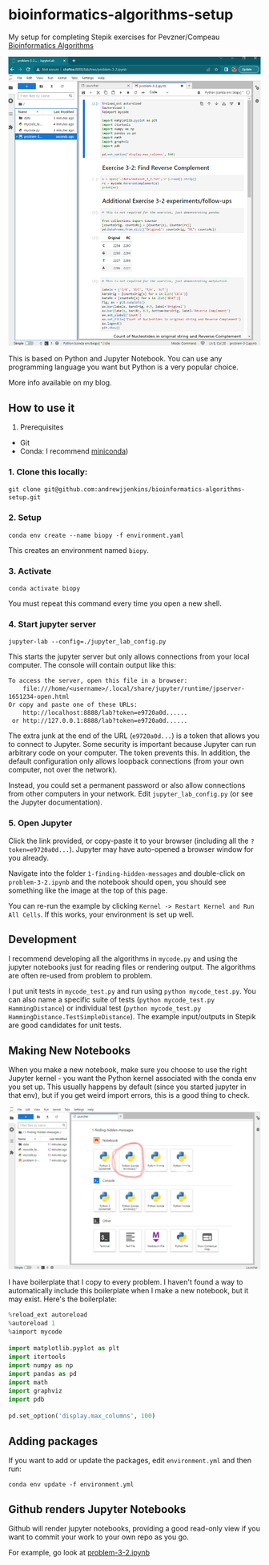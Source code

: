 # bioinformatics-algorithms-setup

My setup for completing Stepik exercises for Pevzner/Compeau [Bioinformatics
Algorithms](https://www.bioinformaticsalgorithms.org/)

![Jupyter Notebook open](img/jupyter-notebook-example.png)

This is based on Python and Jupyter Notebook.  You can use any programming
language you want but Python is a very popular choice.

More info available on my blog.

## How to use it

1. Prerequisites

- Git
- Conda: I recommend [miniconda](https://conda.io/projects/conda/en/latest/user-guide/install/index.html))

### 1. Clone this locally:

```
git clone git@github.com:andrewjjenkins/bioinformatics-algorithms-setup.git
```

### 2. Setup 

```
conda env create --name biopy -f environment.yaml
```

This creates an environment named `biopy`. 

### 3. Activate

```
conda activate biopy
```

You must repeat this command every time you open a new shell.

### 4. Start jupyter server

```
jupyter-lab --config=./jupyter_lab_config.py
```

This starts the jupyter server but only allows connections from your local
computer.  The console will contain output like this:

```
To access the server, open this file in a browser:
    file:///home/<username>/.local/share/jupyter/runtime/jpserver-1651234-open.html
Or copy and paste one of these URLs:
    http://localhost:8888/lab?token=e9720a0d......
 or http://127.0.0.1:8888/lab?token=e9720a0d......
```

The extra junk at the end of the URL (`e9720a0d...`) is a token that allows you
to connect to Jupyter.  Some security is important because Jupyter can run
arbitrary code on your computer.  The token prevents this.  In addition, the
default configuration only allows loopback connections (from your own computer,
not over the network).

Instead, you could set a permanent password or also allow connections from
other computers in your network.  Edit `jupyter_lab_config.py` (or see the
Jupyter documentation).

### 5. Open Jupyter

Click the link provided, or copy-paste it to your browser (including all the
`?token=e9720a0d...`).  Jupyter may have auto-opened a browser window for you
already.

Navigate into the folder `1-finding-hidden-messages` and double-click on
`problem-3-2.ipynb` and the notebook should open, you should see something like
the image at the top of this page.

You can re-run the example by clicking `Kernel -> Restart Kernel and Run All
Cells`.  If this works, your environment is set up well.

## Development

I recommend developing all the algorithms in `mycode.py` and using the jupyter
notebooks just for reading files or rendering output.  The algorithms are often
re-used from problem to problem.

I put unit tests in `mycode_test.py` and run using `python mycode_test.py`.
You can also name a specific suite of tests (`python mycode_test.py
HammingDistance`) or individual test (`python mycode_test.py
HammingDistance.TestSimpleDistance`).  The example input/outputs in Stepik are
good candidates for unit tests.

## Making New Notebooks

When you make a new notebook, make sure you choose to use the right Jupyter
kernel - you want the Python kernel associated with the conda env you set up.
This usually happens by default (since you started jupyter in that env), but if
you get weird import errors, this is a good thing to check.

![Jupyter - Pick the right kernel](img/jupyter-choose-the-right-kernel.png)

I have boilerplate that I copy to every problem.  I haven't found a way to
automatically include this boilerplate when I make a new notebook, but it may
exist.  Here's the boilerplate:

```python
%reload_ext autoreload
%autoreload 1
%aimport mycode

import matplotlib.pyplot as plt
import itertools
import numpy as np
import pandas as pd
import math
import graphviz
import pdb

pd.set_option('display.max_columns', 100)
```

## Adding packages

If you want to add or update the packages, edit `environment.yml` and then run:

```
conda env update -f environment.yml
```

## Github renders Jupyter Notebooks

Github will render jupyter notebooks, providing a good read-only view if you
want to commit your work to your own repo as you go.

For example, go look at [problem-3-2.ipynb](1-finding-hidden-messages/problem-3-2.ipynb)
